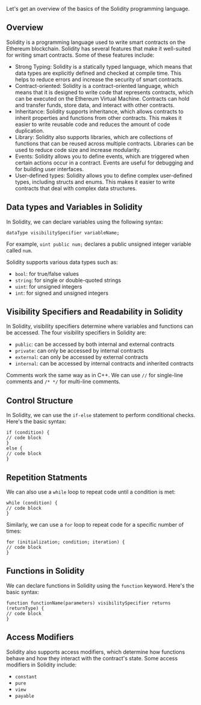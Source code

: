 Let's get an overview of the basics of the Solidity programming language. 

## Overview
Solidity is a programming language used to write smart contracts on the Ethereum blockchain. Solidity has several features that make it well-suited for writing smart contracts. Some of these features include:
- Strong Typing: Solidity is a statically typed language, which means that data types are explicitly defined and checked at compile time. This helps to reduce errors and increase the security of smart contracts.
- Contract-oriented: Solidity is a contract-oriented language, which means that it is designed to write code that represents contracts, which can be executed on the Ethereum Virtual Machine. Contracts can hold and transfer funds, store data, and interact with other contracts.
- Inheritance: Solidity supports inheritance, which allows contracts to inherit properties and functions from other contracts. This makes it easier to write reusable code and reduces the amount of code duplication.
- Library: Solidity also supports libraries, which are collections of functions that can be reused across multiple contracts. Libraries can be used to reduce code size and increase modularity.
- Events: Solidity allows you to define events, which are triggered when certain actions occur in a contract. Events are useful for debugging and for building user interfaces.
- User-defined types: Solidity allows you to define complex user-defined types, including structs and enums. This makes it easier to write contracts that deal with complex data structures.

## Data types and Variables in Solidity
In Solidity, we can declare variables using the following syntax:

```dataType visibilitySpecifier variableName;```

For example, ```uint public num;``` declares a public unsigned integer variable called ```num```.

Solidity supports various data types such as:

- ```bool```: for true/false values
- ```string```: for single or double-quoted strings
- ```uint```: for unsigned integers
- ```int```: for signed and unsigned integers

## Visibility Specifiers and Readability in Solidity 
In Solidity, visibility specifiers determine where variables and functions can be accessed. The four visibility specifiers in Solidity are:

- ```public```: can be accessed by both internal and external contracts
- ```private```: can only be accessed by internal contracts
- ```external```: can only be accessed by external contracts
- ```internal```: can be accessed by internal contracts and inherited contracts

Comments work the same way as in C++. We can use ```//``` for single-line comments and ```/* */``` for multi-line comments.

## Control Structure
In Solidity, we can use the ```if-else``` statement to perform conditional checks. Here's the basic syntax:

```
if (condition) {
// code block
}
else {
// code block
}
```

## Repetition Statments

We can also use a ```while``` loop to repeat code until a condition is met:

```
while (condition) {
// code block
}
```

Similarly, we can use a ```for``` loop to repeat code for a specific number of times:

```
for (initialization; condition; iteration) {
// code block
}
```

## Functions in Solidity

We can declare functions in Solidity using the ```function``` keyword. Here's the basic syntax:

```
function functionName(parameters) visibilitySpecifier returns (returnType) {
// code block
}
```

## Access Modifiers

Solidity also supports access modifiers, which determine how functions behave and how they interact with the contract's state. Some access modifiers in Solidity include:

- ```constant```
- ```pure```
- ```view```
- ```payable```
